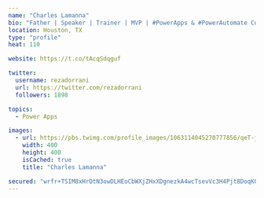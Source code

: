 ```yaml
---
name: "Charles Lamanna"
bio: "Father | Speaker | Trainer | MVP | #PowerApps & #PowerAutomate Community Super User | YouTuber Right-pointing triangle http://youtube.com/c/rezadorrani | Learn - Share - Clockwise rightwards and leftwards open circle arrows"
location: Houston, TX
type: "profile"
heat: 110

website: https://t.co/tAcqSdqguf

twitter:
  username: rezadorrani
  url: https://twitter.com/rezadorrani
  followers: 1898

topics:
  - Power Apps

images:
  - url: https://pbs.twimg.com/profile_images/1063114045270777856/qeT-jpWr_400x400.jpg
    width: 400
    height: 400
    isCached: true
    title: "Charles Lamanna"

secured: "wrfr+TSIM8xHrDtN3owDLHEoCbWXjZHxXDgnezkA4wcTsevVc3H4Pjt8DoqKG+pK+aSF8U+jv42QoeCNhxsdGREnmDSvgvaP9OdpBok3WZWQUzR6H8utrqzUW0jZ2yfizREacg0iBkJoFZ5Jw0Ut1yPPvHF1flTpfFwWCSrOD5iqhOMDjLaj5oebGaRangYPOmh4UMalearIbmCajUquKoxsgofRiwYChR+wUKWKtLk0dO3aSWcIrckpqNAWCNRS7QZVOD52tMpDjBETImUNiCWYkElREcx76Bc/PZyxyrNV572GINkYMzzE38yj+ngwbB3MJhv5UkXfim5/x/IOLbADURpqD65oT/PODgBEGlFbMg73IkYpjro1Glhu/42jOhXhELqE4Md/1x1J2NYp7y/GAlV4kMfOY6MBQhFGFVI=;YbcSUsPJHIzKaOGvgIAqsg=="
---
```


